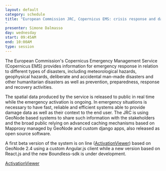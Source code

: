 ```yaml
---
layout: default
category: schedule
title: "European Commission JRC, Copernicus EMS: crisis response and data sharing
"
presenter: Simone Dalmasso
day: wednesday
start: 09:45AM
end: 10:00AM
type: session
---
```


The European Commission's Copernicus Emergency Management Service (Copernicus EMS) provides information for emergency response in relation to different types of disasters, including meteorological hazards, geophysical hazards, deliberate and accidental man-made disasters and other humanitarian disasters as well as prevention, preparedness, response and recovery activities.

The spatial data produced by the service is released to public in real time while the emergency activation is ongoing. In emergency situations is necessary to have fast, reliable and efficient systems able to provide  damage data as well as their context to the end user. The JRC is using GeoNode based systems to share such information with the stakeholders and the broad public relying on advanced caching mechanisms based on Mapproxy managed by GeoNode and custom django apps, also released as open source software.

A first beta version of the system is on line ([ActivationViewer](http://viewer.copernicus-ems.eu/)) based on GeoNode 2.4 using a custom Angular.js client while a new version based on React.js and the new Boundless-sdk is under development.

[ActivationViewer](http://viewer.copernicus-ems.eu/)
